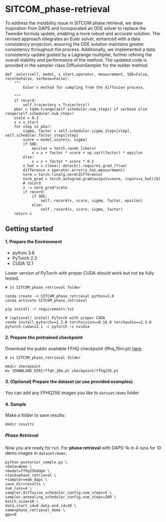# SITCOM_phase-retrieval
To address the instability issue in SITCOM phase retrieval, we drew inspiration from DAPS and incorporated an ODE solver to replace the Tweedie formula update, enabling a more robust and accurate solution. The revised approach integrates an Euler solver, enhanced with a data consistency projection, ensuring the ODE solution maintains greater consistency throughout the process. Additionally, we implemented a data consistency update guided by a Lagrange multiplier, further refining the overall stability and performance of the method. The updated code is provided in the sampler class DiffusionSampler for the eulder method.

    def _euler(self, model, x_start,operator, measurement, SDE=False, record=False, verbose=False):
        """
            Euler's method for sampling from the diffusion process.
            
        """
        if record:
            self.trajectory = Trajectory()
        pbar = tqdm.trange(self.scheduler.num_steps) if verbose else range(self.scheduler.num_steps)
        scale = 0.1
        x = x_start
        for step in pbar:
            sigma, factor = self.scheduler.sigma_steps[step], self.scheduler.factor_steps[step]
            score = model.score(x, sigma)
            if SDE:
                epsilon = torch.randn_like(x)
                x = x + factor * score + np.sqrt(factor) * epsilon
            else:
                x = x + factor * score * 0.5
            x_hat = x.clone().detach().requires_grad_(True)
            difference = operator.error(x_hat,measurement)
            norm = torch.linalg.norm(difference)
            norm_grad = torch.autograd.grad(outputs=norm, inputs=x_hat)[0]
            # record
            x -= norm_grad*scale
            if record:
                if SDE:
                    self._record(x, score, sigma, factor, epsilon)
                else:
                    self._record(x, score, sigma, factor)
        return x
## Getting started

#### 1. Prepare the Environment

- python 3.8
- PyTorch 2.3
- CUDA 12.1

Lower version of PyTorch with proper CUDA should work but not be fully tested.

```
# in SITCOM_phase_retrieval folder

conda create -n SITCOM_phase_retrieval python=3.8
conda activate SITCOM_phase_retrieval

pip install -r requirements.txt

# (optional) install PyTorch with proper CUDA
conda install pytorch==2.3.0 torchvision==0.18.0 torchaudio==2.3.0 pytorch-cuda=12.1 -c pytorch -c nvidia
```

#### 2. Prepare the pretrained checkpoint

Download the public available FFHQ checkpoint (ffhq_10m.pt) [here](https://drive.google.com/drive/folders/1jElnRoFv7b31fG0v6pTSQkelbSX3xGZh).

```
# in SITCOM_phase_retrieval folder

mkdir checkpoint
mv {DOWNLOAD_DIR}/ffqh_10m.pt checkpoint/ffhq256.pt
```



#### 3.  (Optional) Prepare the dataset (or use provided examples)

You can add any FFHQ256 images you like to `dataset/demo` folder



#### 4. Sample

Make a folder to save results:

```
mkdir results
```

##### Phase Retrieval

Now you are ready for run. For **phase retrieval** with DAPS-1k in 4 runs for $10$ demo images in `dataset/demo`:

```
python posterior_sample.py \
+data=demo \
+model=ffhq256ddpm \
+task=phase_retrieval \
+sampler=edm_daps \
save_dir=results \
num_runs=4 \
sampler.diffusion_scheduler_config.num_steps=5 \
sampler.annealing_scheduler_config.num_steps=200 \
batch_size=10 \
data.start_id=0 data.end_id=10 \
name=phase_retrieval_demo \
gpu=0
```


